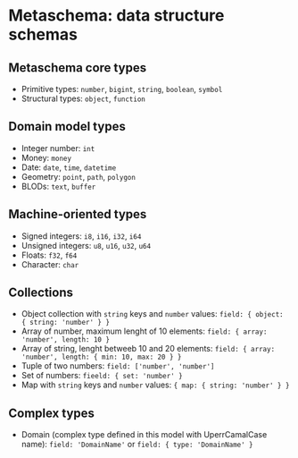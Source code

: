 # Metaschema: data structure schemas

## Metaschema core types

- Primitive types: `number`, `bigint`, `string`, `boolean`, `symbol`
- Structural types: `object`, `function`

## Domain model types

- Integer number: `int`
- Money: `money`
- Date: `date`, `time`, `datetime`
- Geometry: `point`, `path`, `polygon`
- BLODs: `text`, `buffer`

## Machine-oriented types

- Signed integers: `i8`, `i16`, `i32`, `i64`
- Unsigned integers: `u8`, `u16`, `u32`, `u64`
- Floats: `f32`, `f64`
- Character: `char`

## Collections

- Object collection with `string` keys and `number` values:
  `field: { object: { string: 'number' } }`
- Array of number, maximum lenght of 10 elements:
  `field: { array: 'number', length: 10 }`
- Array of string, lenght betweeb 10 and 20 elements:
  `field: { array: 'number', length: { min: 10, max: 20 } }`
- Tuple of two numbers:
  `field: ['number', 'number']`
- Set of numbers:
  `fieeld: { set: 'number' }`
- Map with `string` keys and `number` values:
  `{ map: { string: 'number' } }`

## Complex types

- Domain (complex type defined in this model with UperrCamalCase name):
  `field: 'DomainName'` or `field: { type: 'DomainName' }`
